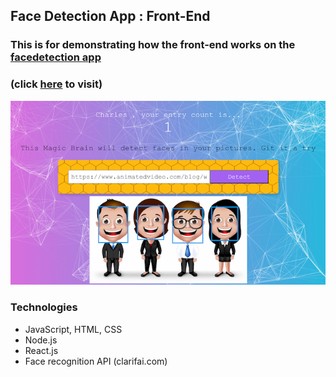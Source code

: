 ## Face Detection App : Front-End

### This is for demonstrating how the front-end works on the [facedetection app](https://fd-smart-brain.herokuapp.com)
### (click [here](https://fd-smart-brain.herokuapp.com/) to visit)

![](./usage.png)

### Technologies

  - JavaScript, HTML, CSS
  - Node.js
  - React.js
  - Face recognition API (clarifai.com)
